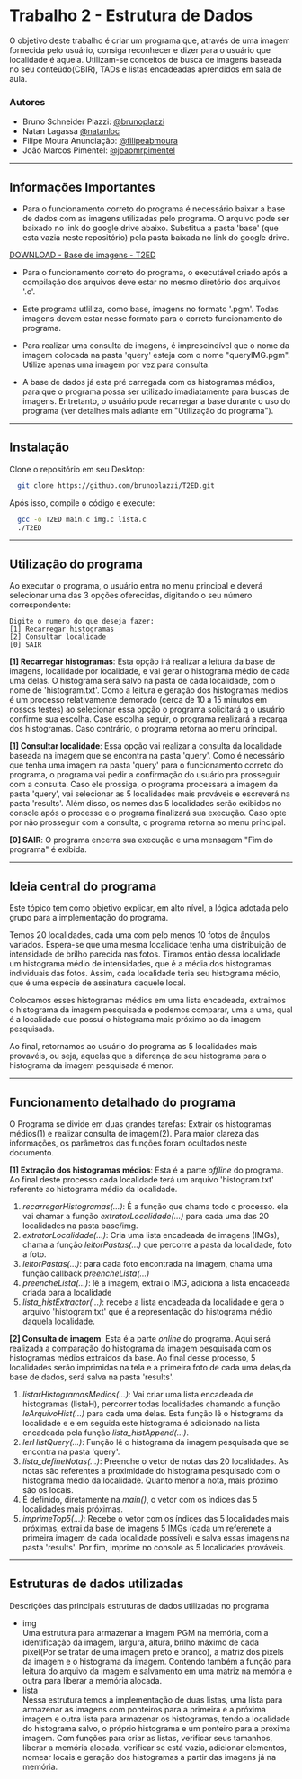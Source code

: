 
# Trabalho 2 -  Estrutura de Dados

O objetivo deste trabalho é criar um programa que, através de uma imagem fornecida pelo usuário, consiga reconhecer e dizer para o usuário que localidade é aquela. Utilizam-se conceitos de busca de imagens baseada no seu conteúdo(CBIR), TADs e listas encadeadas aprendidos em sala de aula.

### Autores

- Bruno Schneider Plazzi: [@brunoplazzi](https://www.github.com/brunoplazzi)
- Natan Lagassa [@natanloc](https://www.github.com/natanloc)
- Filipe Moura Anunciação: [@filipeabmoura](https://www.github.com/filipeabmoura)
- João Marcos Pimentel: [@joaomrpimentel](https://www.github.com/joaomrpimentel)

<hr >

## Informações Importantes

- Para o funcionamento correto do programa é necessário baixar a base de dados com as imagens utilizadas pelo programa. O arquivo pode ser baixado no link do google drive abaixo. Substitua a pasta 'base' (que esta vazia neste repositório) pela pasta baixada no link do google drive.


[DOWNLOAD - Base de imagens - T2ED](https://drive.google.com/drive/folders/1myZVmIY_j-1Bj4vEWI_FqXvHB66KLOVG)


- Para o funcionamento correto do programa, o executável criado após a compilação dos arquivos deve estar no mesmo diretório dos arquivos '.c'.

- Este programa utliliza, como base, imagens no formato '.pgm'. Todas imagens devem estar nesse formato para o correto funcionamento do programa.

- Para realizar uma consulta de imagens, é imprescindível que o nome da imagem colocada na pasta 'query' esteja com o nome "queryIMG.pgm". Utilize apenas uma imagem por vez para consulta.

- A base de dados já esta pré carregada com os histogramas médios, para que o programa possa ser utilizado imadiatamente para buscas de imagens. Entretanto, o usuário pode recarregar a base durante o uso  do programa (ver detalhes mais adiante em "Utilização do programa"). 

<hr >

## Instalação

Clone o repositório em seu Desktop:

```bash
  git clone https://github.com/brunoplazzi/T2ED.git
```
Após isso, compile o código e execute:
```bash
  gcc -o T2ED main.c img.c lista.c
  ./T2ED
```
<hr >

## Utilização do programa

Ao executar o programa, o usuário entra no menu principal e deverá selecionar uma das 3 opções oferecidas, digitando o seu número correspondente:

```
Digite o numero do que deseja fazer:
[1] Recarregar histogramas
[2] Consultar localidade
[0] SAIR
```
__[1] Recarregar histogramas__: Esta opção irá realizar a leitura da base de imagens, localidade por localidade, e vai gerar o histograma médio de cada uma delas. O histograma será salvo na pasta de cada localidade, com o nome de 'histogram.txt'. Como a leitura e geração dos histogramas medios é um processo relativamente demorado (cerca de 10 a 15 minutos em nossos testes) ao selecionar essa opção o programa solicitará q o usuário confirme sua escolha. Case escolha seguir, o programa realizará a recarga dos histogramas. Caso contrário, o programa retorna ao menu principal.

__[1] Consultar localidade__: Essa opção vai realizar a consulta da localidade baseada na imagem que se encontra na pasta 'query'. Como é necessário que tenha uma imagem na pasta 'query' para o funcionamento correto do programa, o programa vai pedir a confirmação do usuário pra prosseguir com a consulta. Caso ele prossiga, o programa processará a imagem da pasta 'query', vai selecionar as 5 localidades mais prováveis e escreverá na pasta 'results'. Além disso, os nomes das 5 localidades serão exibidos no console após o processo e o programa finalizará sua execução. Caso opte por não prosseguir com a consulta, o programa retorna ao menu principal.

__[0] SAIR__: O programa encerra sua execução e uma mensagem "Fim do programa" é exibida.

<hr >

## Ideia central do programa

Este tópico tem como objetivo explicar, em alto nível, a lógica adotada pelo grupo para a implementação do programa.

Temos 20 localidades, cada uma com pelo menos 10 fotos de ângulos variados. Espera-se que uma mesma localidade tenha uma distribuição de intensidade de brilho parecida nas fotos. Tiramos então dessa localidade um histograma médio de intensidades, que é a média dos histogramas individuais das fotos. Assim, cada localidade teria seu histograma médio, que é uma espécie de assinatura daquele local.

Colocamos esses histogramas médios em uma lista encadeada, extraimos o histograma da imagem pesquisada e podemos comparar, uma a uma, qual é a localidade que possui o histograma mais próximo ao da imagem pesquisada.

Ao final, retornamos ao usuário do programa as 5 localidades mais provavéis, ou seja, aquelas que a diferença de seu histograma para o histograma da imagem pesquisada é menor.

<hr >

## Funcionamento detalhado do programa

O Programa se divide em duas grandes tarefas: Extrair os histogramas médios(1) e realizar consulta de imagem(2). Para maior clareza das informações, os parâmetros das funções foram ocultados neste documento.

__[1] Extração dos histogramas médios__: Esta é a parte _offline_ do programa. Ao final deste processo cada localidade terá um arquivo 'histogram.txt' referente ao histograma médio da localidade.

1. _recarregarHistogramas(...)_: É a função que chama todo o processo. ela vai chamar a função _extratorLocalidade(...)_ para cada uma das 20 localidades na pasta base/img.
2. _extratorLocalidade(...)_: Cria uma lista encadeada de imagens (IMGs), chama a função _leitorPastas(...)_ que percorre a pasta da localidade, foto a foto.
3. _leitorPastas(...)_: para cada foto encontrada na imagem, chama uma função callback _preencheLista(...)_
4. _preencheLista(...)_: lê a imagem, extrai o IMG, adiciona a lista encadeada criada para a localidade
5. _lista_histExtractor(...)_: recebe a lista encadeada da localidade e gera o arquivo 'histogram.txt' que é a representação do histograma médio daquela localidade.

__[2] Consulta de imagem__: Esta é a parte _online_ do programa. Aqui será realizada a comparação do histograma da imagem pesquisada com os histogramas médios extraidos da base. Ao final desse processo, 5 localidades serão imprimidas na tela e a primeira foto de cada uma delas,da base de dados, será salva na pasta 'results'.

1. _listarHistogramasMedios(...)_: Vai criar uma lista encadeada de histogramas (listaH), percorrer todas localidades chamando a função _leArquivoHist(...)_ para cada uma delas. Esta função lê o histograma da localidade e e em seguida este histograma é adicionado na lista encadeada pela função _lista_histAppend(...)_.
2. _lerHistQuery(...)_: Função lê o histograma da imagem pesquisada que se encontra na pasta 'query'.
3. _lista_defineNotas(...)_: Preenche o vetor de notas das 20 localidades. As notas são referentes a proximidade do histograma pesquisado com o histograma médio da localidade. Quanto menor a nota, mais próximo são os locais.
4. É definido, diretamente na _main()_, o vetor com os índices das 5 localidades mais próximas.
5. _imprimeTop5(...)_: Recebe o vetor com os índices das 5 localidades mais próximas, extrai da base de imagens 5 IMGs (cada um referenete a primeira imagem de cada localidade possível) e salva essas imagens na pasta 'results'. Por fim, imprime no console as 5 localidades prováveis.

<hr >





## Estruturas de dados utilizadas
Descrições das principais estruturas de dados utilizadas no programa
- img <br />
Uma estrutura para armazenar a imagem PGM na memória, com a identificação da imagem, largura, altura, brilho máximo de cada pixel(Por se tratar de uma imagem preto e branco), a matriz dos pixels da imagem e o histograma da imagem. Contendo também a função para leitura do arquivo da imagem e salvamento em uma matriz na memória e outra para liberar a memória alocada.
- lista <br />
Nessa estrutura temos a implementação de duas listas, uma lista para armazenar as imagens com ponteiros para a primeira e a próxima imagem e outra lista para armazenar os histogramas, tendo a localidade do histograma salvo, o próprio histograma e um ponteiro para a próxima imagem. Com funções para criar as listas, verificar seus tamanhos, liberar a memória alocada, verificar se está vazia, adicionar elementos, nomear locais e geração dos histogramas a partir das imagens já na memória.


